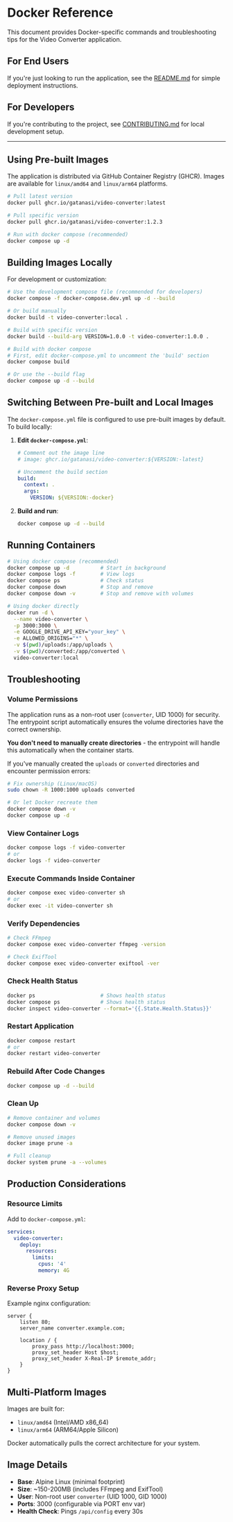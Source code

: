 # Docker Reference

This document provides Docker-specific commands and troubleshooting tips for the Video Converter application.

## For End Users

If you're just looking to run the application, see the [README.md](README.md) for simple deployment instructions.

## For Developers

If you're contributing to the project, see [CONTRIBUTING.md](CONTRIBUTING.md) for local development setup.

---

## Using Pre-built Images

The application is distributed via GitHub Container Registry (GHCR). Images are available for `linux/amd64` and `linux/arm64` platforms.

```bash
# Pull latest version
docker pull ghcr.io/gatanasi/video-converter:latest

# Pull specific version
docker pull ghcr.io/gatanasi/video-converter:1.2.3

# Run with docker compose (recommended)
docker compose up -d
```

## Building Images Locally

For development or customization:

```bash
# Use the development compose file (recommended for developers)
docker compose -f docker-compose.dev.yml up -d --build

# Or build manually
docker build -t video-converter:local .

# Build with specific version
docker build --build-arg VERSION=1.0.0 -t video-converter:1.0.0 .

# Build with docker compose
# First, edit docker-compose.yml to uncomment the 'build' section
docker compose build

# Or use the --build flag
docker compose up -d --build
```

## Switching Between Pre-built and Local Images

The `docker-compose.yml` file is configured to use pre-built images by default. To build locally:

1. **Edit `docker-compose.yml`**:
   ```yaml
   # Comment out the image line
   # image: ghcr.io/gatanasi/video-converter:${VERSION:-latest}
   
   # Uncomment the build section
   build:
     context: .
     args:
       VERSION: ${VERSION:-docker}
   ```

2. **Build and run**:
   ```bash
   docker compose up -d --build
   ```

## Running Containers

```bash
# Using docker compose (recommended)
docker compose up -d          # Start in background
docker compose logs -f        # View logs
docker compose ps             # Check status
docker compose down           # Stop and remove
docker compose down -v        # Stop and remove with volumes

# Using docker directly
docker run -d \
  --name video-converter \
  -p 3000:3000 \
  -e GOOGLE_DRIVE_API_KEY="your_key" \
  -e ALLOWED_ORIGINS="*" \
  -v $(pwd)/uploads:/app/uploads \
  -v $(pwd)/converted:/app/converted \
  video-converter:local
```

## Troubleshooting

### Volume Permissions

The application runs as a non-root user (`converter`, UID 1000) for security. The entrypoint script automatically ensures the volume directories have the correct ownership.

**You don't need to manually create directories** - the entrypoint will handle this automatically when the container starts.

If you've manually created the `uploads` or `converted` directories and encounter permission errors:

```bash
# Fix ownership (Linux/macOS)
sudo chown -R 1000:1000 uploads converted

# Or let Docker recreate them
docker compose down -v
docker compose up -d
```

### View Container Logs
```bash
docker compose logs -f video-converter
# or
docker logs -f video-converter
```

### Execute Commands Inside Container
```bash
docker compose exec video-converter sh
# or
docker exec -it video-converter sh
```

### Verify Dependencies
```bash
# Check FFmpeg
docker compose exec video-converter ffmpeg -version

# Check ExifTool
docker compose exec video-converter exiftool -ver
```

### Check Health Status
```bash
docker ps                     # Shows health status
docker compose ps             # Shows health status
docker inspect video-converter --format='{{.State.Health.Status}}'
```

### Restart Application
```bash
docker compose restart
# or
docker restart video-converter
```

### Rebuild After Code Changes
```bash
docker compose up -d --build
```

### Clean Up
```bash
# Remove container and volumes
docker compose down -v

# Remove unused images
docker image prune -a

# Full cleanup
docker system prune -a --volumes
```

## Production Considerations

### Resource Limits
Add to `docker-compose.yml`:
```yaml
services:
  video-converter:
    deploy:
      resources:
        limits:
          cpus: '4'
          memory: 4G
```

### Reverse Proxy Setup
Example nginx configuration:
```nginx
server {
    listen 80;
    server_name converter.example.com;
    
    location / {
        proxy_pass http://localhost:3000;
        proxy_set_header Host $host;
        proxy_set_header X-Real-IP $remote_addr;
    }
}
```

## Multi-Platform Images

Images are built for:
- `linux/amd64` (Intel/AMD x86_64)
- `linux/arm64` (ARM64/Apple Silicon)

Docker automatically pulls the correct architecture for your system.

## Image Details

- **Base**: Alpine Linux (minimal footprint)
- **Size**: ~150-200MB (includes FFmpeg and ExifTool)
- **User**: Non-root user `converter` (UID 1000, GID 1000)
- **Ports**: 3000 (configurable via PORT env var)
- **Health Check**: Pings `/api/config` every 30s
